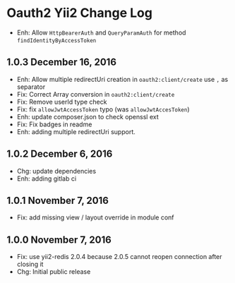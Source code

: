 Oauth2 Yii2 Change Log
======================

 * Enh: Allow `HttpBearerAuth` and `QueryParamAuth` for method `findIdentityByAccessToken` 

1.0.3 December 16, 2016
-----------------------

 * Enh: Allow multiple redirectUri creation in `oauth2:client/create` use `,` as separator
 * Fix: Correct Array conversion in `oauth2:client/create`
 * Fix: Remove userId type check
 * Fix: fix `allowJwtAccessToken` typo (was `allowJwtAccesToken`)
 * Enh: update composer.json to check openssl ext
 * Fix: Fix badges in readme
 * Enh: adding multiple redirectUri support.

1.0.2 December 6, 2016
----------------------

 * Chg: update dependencies
 * Enh: adding gitlab ci

1.0.1 November 7, 2016
----------------------

 * Fix: add missing view / layout override in module conf

1.0.0 November 7, 2016
----------------------

 * Fix: use yii2-redis 2.0.4 because 2.0.5 cannot reopen connection after closing it
 * Chg: Initial public release
